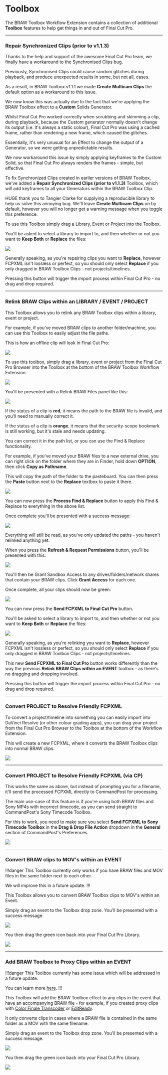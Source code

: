 # Toolbox

The BRAW Toolbox Workflow Extension contains a collection of additional **Toolbox** features to help get things in and out of Final Cut Pro.

---

### Repair Synchronized Clips (prior to v1.1.3)

Thanks to the help and support of the awesome Final Cut Pro team, we finally have a workaround to the Synchronised Clips bug.

Previously, Synchronised Clips could cause random glitches during playback, and produce unexpected results in some, but not all, cases.

As a result, in BRAW Toolbox v1.1.1 we made **Create Multicam Clips** the default option as a workaround to this issue.

We now know this was actually due to the fact that we're applying the BRAW Toolbox effect to a **Custom** Solids Generator.

Whilst Final Cut Pro worked correctly when scrubbing and skimming a clip, during playback, because the Custom generator normally doesn't change its output (i.e. it's always a static colour), Final Cut Pro was using a cached frame, rather than rendering a new frame, which caused the glitches.

Essentially, it's very unusual for an Effect to change the output of a Generator, so we were getting unpredictable results.

We now workaround this issue by simply applying keyframes to the Custom Solid, so that Final Cut Pro always renders the frames - simple, but effective.

To fix Synchronized Clips created in earlier versions of BRAW Toolbox, we've added a **Repair Synchronized Clips (prior to v1.1.3)** Toolbox, which will add keyframes to all your Generators within the BRAW Toolbox Clip.

HUGE thank you to Tangier Clarke for supplying a reproducible library to help us solve this annoying bug. We'll leave **Create Multicam Clips** on by default, however you will no longer get a warning message when you toggle this preference.

To use this Toolbox simply drag a Library, Event or Project into the Toolbox.

You'll be asked to select a library to import to, and then whether or not you want to **Keep Both** or **Replace** the files:

![](static/relink-toolbox-08.png)

Generally speaking, as you're repairing clips you want to **Replace**, however FCPXML isn't lossless or perfect, so you should only select **Replace** if you only dragged in BRAW Toolbox Clips - not projects/timelines.

Pressing this button will trigger the import process within Final Cut Pro - no drag and drop required.

---

### Relink BRAW Clips within an LIBRARY / EVENT / PROJECT

This Toolbox allows you to relink any BRAW Toolbox clips within a library, event or project.

For example, if you've moved BRAW clips to another folder/machine, you can use this Toolbox to easily adjust the file paths.

This is how an offline clip will look in Final Cut Pro:

![](static/relink-toolbox-06.png)

To use this toolbox, simply drag a library, event or project from the Final Cut Pro Browser into the Toolbox at the bottom of the BRAW Toolbox Workflow Extension.

![](static/relink-toolbox-01.png)

You'll be presented with a Relink BRAW Files panel like this:

![](static/relink-toolbox-02.png)

If the status of a clip is **red**, it means the path to the BRAW file is invalid, and you'll need to manually correct it.

If the status of a clip is **orange**, it means that the security-scope bookmark is still working, but it's stale and needs updating.

You can correct it in the path list, or you can use the Find & Replace functionality.

For example, if you've moved your BRAW files to a new external drive, you can right click on the folder where they are in Finder, hold down **OPTION**, then click **Copy as Pathname**.

This will copy the path of the folder to the pasteboard. You can then press the **Paste** button next to the **Replace** textbox to paste it there.

![](static/relink-toolbox-03.png)

You can now press the **Process Find & Replace** button to apply this Find & Replace to everything in the above list.

Once complete you'll be presented with a success message:

![](static/relink-toolbox-04.png)

Everything will still be read, as you've only updated the paths - you haven't relinked anything yet.

When you press the **Refresh & Request Permissions** button, you'll be presented with this:

![](static/relink-toolbox-05.png)

You'll then be Grant Sandbox Access to any drives/folders/network shares that contain your BRAW clips. Click **Grant Access** for each one.

Once complete, all your clips should now be green:

![](static/relink-toolbox-07.png)

You can now press the **Send FCPXML to Final Cut Pro** button.

You'll be asked to select a library to import to, and then whether or not you want to **Keep Both** or **Replace** the files:

![](static/relink-toolbox-08.png)

Generally speaking, as you're relinking you want to **Replace**, however FCPXML isn't lossless or perfect, so you should only select **Replace** if you only dragged in BRAW Toolbox Clips - not projects/timelines.

This new **Send FCPXML to Final Cut Pro** button works differently than the way the previous **Relink BRAW Clips within an EVENT** toolbox - as there's no dragging and dropping involved.

Pressing this button will trigger the import process within Final Cut Pro - no drag and drop required.

---

### Convert PROJECT to Resolve Friendly FCPXML

To convert a project/timeline into something you can easily import into DaVinci Resolve (or other colour grading apps), you can drag your project from the Final Cut Pro Browser to the Toolbox at the bottom of the Workflow Extension.

This will create a new FCPXML, where it converts the BRAW Toolbox clips into normal BRAW clips.

![](static/install-19.png)

---

### Convert PROJECT to Resolve Friendly FCPXML (via CP)

This works the same as above, but instead of prompting you for a filename, it'll send the processed FCPXML directly to CommandPost for processing.

The main use-case of this feature is if you're using both BRAW files and Sony MP4s with incorrect timecode, as you can send straight to CommandPost's Sony Timecode Toolbox.

For this to work, you need to make sure you select **Send FCPXML to Sony Timecode Toolbox** in the **Drag & Drop File Action** dropdown in the **General** section of CommandPost's Preferences.

![](static/commandpost-01.png)

---

### Convert BRAW clips to MOV's within an EVENT

!!!danger
This Toolbox currently only works if you have BRAW files and MOV files in the same folder next to each other.

We will improve this in a future update.
!!!

This Toolbox allows you to convert BRAW Toolbox clips to MOV's within an Event.

Simply drag an event to the Toolbox drop zone. You'll be presented with a success message.

![](static/braw-to-mov-01.png)

You then drag the green icon back into your Final Cut Pro Library.

![](static/braw-to-mov-02.png)

---

### Add BRAW Toolbox to Proxy Clips within an EVENT

!!!danger
This Toolbox currently has some issue which will be addressed in a future update.

You can learn more [here](https://github.com/latenitefilms/BRAWToolbox/issues/124#issuecomment-1532247236).
!!!

This Toolbox will add the BRAW Toolbox effect to any clips in the event that have an accompanying BRAW file - for example, if you created proxy clips with [Color Finale Transcoder](https://colorfinale.com/transcoder) or [EditReady](https://hedge.video/editready).

It only converts clips in cases where a BRAW file is contained in the same folder as a MOV with the same filename.

Simply drag an event to the Toolbox drop zone. You'll be presented with a success message.

![](static/braw-to-mov-01.png)

You then drag the green icon back into your Final Cut Pro Library.

![](static/braw-to-mov-02.png)